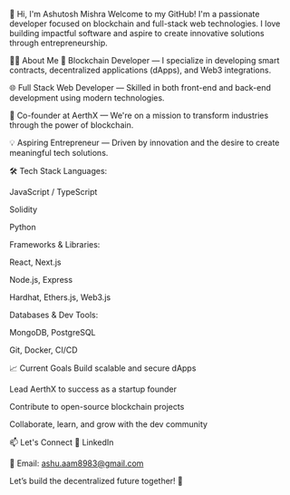 👋 Hi, I'm Ashutosh Mishra
Welcome to my GitHub! I'm a passionate developer focused on blockchain and full-stack web technologies. I love building impactful software and aspire to create innovative solutions through entrepreneurship.

👨‍💻 About Me
🧠 Blockchain Developer — I specialize in developing smart contracts, decentralized applications (dApps), and Web3 integrations.

🌐 Full Stack Web Developer — Skilled in both front-end and back-end development using modern technologies.

🚀 Co-founder at AerthX — We're on a mission to transform industries through the power of blockchain.

💡 Aspiring Entrepreneur — Driven by innovation and the desire to create meaningful tech solutions.

🛠️ Tech Stack
Languages:

JavaScript / TypeScript

Solidity

Python

Frameworks & Libraries:

React, Next.js

Node.js, Express

Hardhat, Ethers.js, Web3.js

Databases & Dev Tools:

MongoDB, PostgreSQL

Git, Docker, CI/CD

📈 Current Goals
Build scalable and secure dApps

Lead AerthX to success as a startup founder

Contribute to open-source blockchain projects

Collaborate, learn, and grow with the dev community

📫 Let's Connect
🔗 LinkedIn

📧 Email: ashu.aam8983@gmail.com

Let’s build the decentralized future together! 🚀
